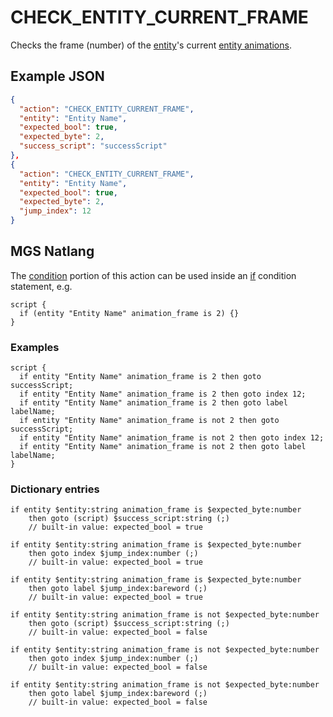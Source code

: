 # CHECK_ENTITY_CURRENT_FRAME

Checks the frame (number) of the [entity](../entities)'s current [entity animations](../animations).

## Example JSON

```json
{
  "action": "CHECK_ENTITY_CURRENT_FRAME",
  "entity": "Entity Name",
  "expected_bool": true,
  "expected_byte": 2,
  "success_script": "successScript"
},
{
  "action": "CHECK_ENTITY_CURRENT_FRAME",
  "entity": "Entity Name",
  "expected_bool": true,
  "expected_byte": 2,
  "jump_index": 12
}
```

## MGS Natlang

The [condition](../actions/conditional_gotos) portion of this action can be used inside an [if](../mgs/advanced_syntax#if-and-else) condition statement, e.g.

```mgs
script {
  if (entity "Entity Name" animation_frame is 2) {}
}
```

### Examples

```mgs
script {
  if entity "Entity Name" animation_frame is 2 then goto successScript;
  if entity "Entity Name" animation_frame is 2 then goto index 12;
  if entity "Entity Name" animation_frame is 2 then goto label labelName;
  if entity "Entity Name" animation_frame is not 2 then goto successScript;
  if entity "Entity Name" animation_frame is not 2 then goto index 12;
  if entity "Entity Name" animation_frame is not 2 then goto label labelName;
}
```

### Dictionary entries

```
if entity $entity:string animation_frame is $expected_byte:number
    then goto (script) $success_script:string (;)
	// built-in value: expected_bool = true

if entity $entity:string animation_frame is $expected_byte:number
    then goto index $jump_index:number (;)
	// built-in value: expected_bool = true

if entity $entity:string animation_frame is $expected_byte:number
    then goto label $jump_index:bareword (;)
	// built-in value: expected_bool = true

if entity $entity:string animation_frame is not $expected_byte:number
    then goto (script) $success_script:string (;)
	// built-in value: expected_bool = false

if entity $entity:string animation_frame is not $expected_byte:number
    then goto index $jump_index:number (;)
	// built-in value: expected_bool = false

if entity $entity:string animation_frame is not $expected_byte:number
    then goto label $jump_index:bareword (;)
	// built-in value: expected_bool = false
```
